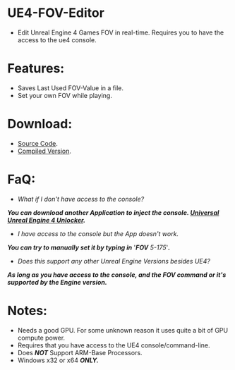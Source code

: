 # UE4-FOV-Editor
- Edit Unreal Engine 4 Games FOV in real-time. Requires you to have the access to the ue4 console.

# Features:
- Saves Last Used FOV-Value in a file.
- Set your own FOV while playing.

# Download:
- [Source Code]().
- [Compiled Version]().


# FaQ:
- *What if I don't have access to the console?*

***You can download another Application to inject the console. [Universal Unreal Engine 4 Unlocker](https://framedsc.com/GeneralGuides/universal_ue4_consoleunlocker.htm).***

- *I have access to the console but the App doesn't work.*

***You can try to manually set it by typing in*** '***FOV*** *5-175*'***.***

- *Does this support any other Unreal Engine Versions besides UE4?*

***As long as you have access to the console, and the FOV command or it's supported by the Engine version.***


# Notes:
- Needs a good GPU. For some unknown reason it uses quite a bit of GPU compute power.
- Requires that you have access to the UE4 console/command-line.
- Does ***NOT*** Support ARM-Base Processors.
- Windows x32 or x64 ***ONLY.***
